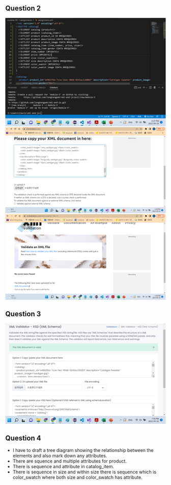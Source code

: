## Question 2
![](../assets/dtd1.png)
![](../assets/dtd2.png)
![](../assets/dtd3.png)

## Question 3
![](../assets/xsd.png)

## Question 4
-   I have to draft a tree diagram showing the relationship between the elements and also mark down any attributes.
-   There are squence and multiple attributes for product.
-   There is sequence and attribute in catalog_item.
-   There is sequence in size and within size there is sequence which is color_swatch where both size and color_swatch has attribute.